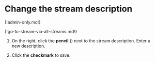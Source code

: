 # Change the stream description

{!admin-only.md!}

{!go-to-stream-via-all-streams.md!}

1. On the right, click the **pencil** (<i class="icon-vector-pencil"></i>)
   next to the stream description. Enter a new description.

1. Click the **checkmark** to save.
